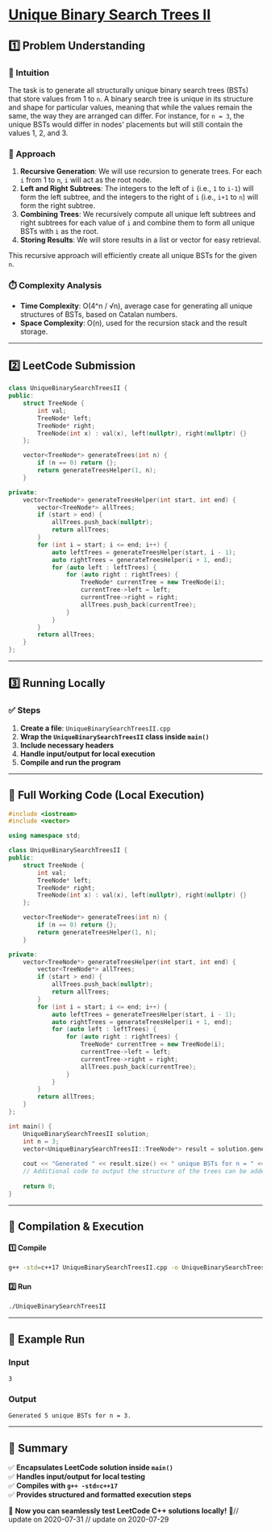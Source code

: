 # **[Unique Binary Search Trees II](https://leetcode.com/problems/unique-binary-search-trees-ii/description/)**  

## **1️⃣ Problem Understanding**  
### **📌 Intuition**  
The task is to generate all structurally unique binary search trees (BSTs) that store values from 1 to `n`. A binary search tree is unique in its structure and shape for particular values, meaning that while the values remain the same, the way they are arranged can differ. For instance, for `n = 3`, the unique BSTs would differ in nodes' placements but will still contain the values 1, 2, and 3.

### **🚀 Approach**  
1. **Recursive Generation**: We will use recursion to generate trees. For each `i` from 1 to `n`, `i` will act as the root node.
2. **Left and Right Subtrees**: The integers to the left of `i` (i.e., `1` to `i-1`) will form the left subtree, and the integers to the right of `i` (i.e., `i+1` to `n`) will form the right subtree.
3. **Combining Trees**: We recursively compute all unique left subtrees and right subtrees for each value of `i` and combine them to form all unique BSTs with `i` as the root.
4. **Storing Results**: We will store results in a list or vector for easy retrieval.

This recursive approach will efficiently create all unique BSTs for the given `n`.

### **⏱️ Complexity Analysis**  
- **Time Complexity**: O(4^n / √n), average case for generating all unique structures of BSTs, based on Catalan numbers.
- **Space Complexity**: O(n), used for the recursion stack and the result storage.

---  

## **2️⃣ LeetCode Submission**  
```cpp
class UniqueBinarySearchTreesII {
public:
    struct TreeNode {
        int val;
        TreeNode* left;
        TreeNode* right;
        TreeNode(int x) : val(x), left(nullptr), right(nullptr) {}
    };

    vector<TreeNode*> generateTrees(int n) {
        if (n == 0) return {};
        return generateTreesHelper(1, n);
    }

private:
    vector<TreeNode*> generateTreesHelper(int start, int end) {
        vector<TreeNode*> allTrees;
        if (start > end) {
            allTrees.push_back(nullptr);
            return allTrees;
        }
        for (int i = start; i <= end; i++) {
            auto leftTrees = generateTreesHelper(start, i - 1);
            auto rightTrees = generateTreesHelper(i + 1, end);
            for (auto left : leftTrees) {
                for (auto right : rightTrees) {
                    TreeNode* currentTree = new TreeNode(i);
                    currentTree->left = left;
                    currentTree->right = right;
                    allTrees.push_back(currentTree);
                }
            }
        }
        return allTrees;
    }
};
```  

---  

## **3️⃣ Running Locally**  
### **✅ Steps**  
1. **Create a file**: `UniqueBinarySearchTreesII.cpp`  
2. **Wrap the `UniqueBinarySearchTreesII` class inside `main()`**  
3. **Include necessary headers**  
4. **Handle input/output for local execution**  
5. **Compile and run the program**  

---  

## **📝 Full Working Code (Local Execution)**  
```cpp
#include <iostream>
#include <vector>

using namespace std;

class UniqueBinarySearchTreesII {
public:
    struct TreeNode {
        int val;
        TreeNode* left;
        TreeNode* right;
        TreeNode(int x) : val(x), left(nullptr), right(nullptr) {}
    };

    vector<TreeNode*> generateTrees(int n) {
        if (n == 0) return {};
        return generateTreesHelper(1, n);
    }

private:
    vector<TreeNode*> generateTreesHelper(int start, int end) {
        vector<TreeNode*> allTrees;
        if (start > end) {
            allTrees.push_back(nullptr);
            return allTrees;
        }
        for (int i = start; i <= end; i++) {
            auto leftTrees = generateTreesHelper(start, i - 1);
            auto rightTrees = generateTreesHelper(i + 1, end);
            for (auto left : leftTrees) {
                for (auto right : rightTrees) {
                    TreeNode* currentTree = new TreeNode(i);
                    currentTree->left = left;
                    currentTree->right = right;
                    allTrees.push_back(currentTree);
                }
            }
        }
        return allTrees;
    }
};

int main() {
    UniqueBinarySearchTreesII solution;
    int n = 3;
    vector<UniqueBinarySearchTreesII::TreeNode*> result = solution.generateTrees(n);
    
    cout << "Generated " << result.size() << " unique BSTs for n = " << n << "." << endl;
    // Additional code to output the structure of the trees can be added here.
    
    return 0;
}
```  

---  

## **🔧 Compilation & Execution**  
#### **1️⃣ Compile**  
```bash
g++ -std=c++17 UniqueBinarySearchTreesII.cpp -o UniqueBinarySearchTreesII
```  

#### **2️⃣ Run**  
```bash
./UniqueBinarySearchTreesII
```  

---  

## **🎯 Example Run**  
### **Input**  
```
3
```  
### **Output**  
```
Generated 5 unique BSTs for n = 3.
```  

---  

## **📌 Summary**  
✅ **Encapsulates LeetCode solution inside `main()`**  
✅ **Handles input/output for local testing**  
✅ **Compiles with `g++ -std=c++17`**  
✅ **Provides structured and formatted execution steps**  

🚀 **Now you can seamlessly test LeetCode C++ solutions locally!** 🚀// update on 2020-07-31
// update on 2020-07-29

